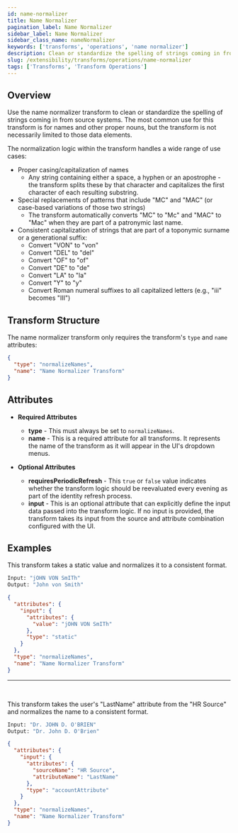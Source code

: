 ```yaml
---
id: name-normalizer
title: Name Normalizer
pagination_label: Name Normalizer
sidebar_label: Name Normalizer
sidebar_class_name: nameNormalizer
keywords: ['transforms', 'operations', 'name normalizer']
description: Clean or standardize the spelling of strings coming in from source systems.
slug: /extensibility/transforms/operations/name-normalizer
tags: ['Transforms', 'Transform Operations']
---
```


## Overview

Use the name normalizer transform to clean or standardize the spelling of strings coming in from source systems. The most common use for this transform is for names and other proper nouns, but the transform is not necessarily limited to those data elements.

The normalization logic within the transform handles a wide range of use cases:

- Proper casing/capitalization of names
  - Any string containing either a space, a hyphen or an apostrophe - the transform splits these by that character and capitalizes the first character of each resulting substring.
- Special replacements of patterns that include "MC" and "MAC" (or case-based variations of those two strings)
  - The transform automatically converts "MC" to "Mc" and "MAC" to "Mac" when they are part of a patronymic last name.
- Consistent capitalization of strings that are part of a toponymic surname or a generational suffix:
  - Convert "VON" to "von"
  - Convert "DEL" to "del"
  - Convert "OF" to "of"
  - Convert "DE" to "de"
  - Convert "LA" to "la"
  - Convert "Y" to "y"
  - Convert Roman numeral suffixes to all capitalized letters (e.g., "iii" becomes "III")

## Transform Structure

The name normalizer transform only requires the transform's `type` and `name` attributes:

```json
{
  "type": "normalizeNames",
  "name": "Name Normalizer Transform"
}
```

## Attributes

- **Required Attributes**

  - **type** - This must always be set to `normalizeNames`.
  - **name** - This is a required attribute for all transforms. It represents the name of the transform as it will appear in the UI's dropdown menus.

- **Optional Attributes**
  - **requiresPeriodicRefresh** - This `true` or `false` value indicates whether the transform logic should be reevaluated every evening as part of the identity refresh process.
  - **input** - This is an optional attribute that can explicitly define the input data passed into the transform logic. If no input is provided, the transform takes its input from the source and attribute combination configured with the UI.

## Examples

This transform takes a static value and normalizes it to a consistent format.

```bash
Input: "jOHN VON SmITh"
Output: "John von Smith"
```

```json
{
  "attributes": {
    "input": {
      "attributes": {
        "value": "jOHN VON SmITh"
      },
      "type": "static"
    }
  },
  "type": "normalizeNames",
  "name": "Name Normalizer Transform"
}
```

---

<p>&nbsp;</p>

This transform takes the user's "LastName" attribute from the "HR Source" and normalizes the name to a consistent format.

```bash
Input: "Dr. JOHN D. O'BRIEN"
Output: "Dr. John D. O'Brien"
```

```json
{
  "attributes": {
    "input": {
      "attributes": {
        "sourceName": "HR Source",
        "attributeName": "LastName"
      },
      "type": "accountAttribute"
    }
  },
  "type": "normalizeNames",
  "name": "Name Normalizer Transform"
}
```
